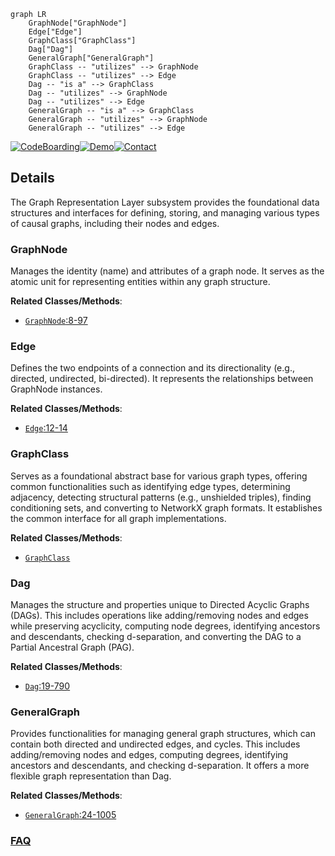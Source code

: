 ```mermaid
graph LR
    GraphNode["GraphNode"]
    Edge["Edge"]
    GraphClass["GraphClass"]
    Dag["Dag"]
    GeneralGraph["GeneralGraph"]
    GraphClass -- "utilizes" --> GraphNode
    GraphClass -- "utilizes" --> Edge
    Dag -- "is a" --> GraphClass
    Dag -- "utilizes" --> GraphNode
    Dag -- "utilizes" --> Edge
    GeneralGraph -- "is a" --> GraphClass
    GeneralGraph -- "utilizes" --> GraphNode
    GeneralGraph -- "utilizes" --> Edge
```

[![CodeBoarding](https://img.shields.io/badge/Generated%20by-CodeBoarding-9cf?style=flat-square)](https://github.com/CodeBoarding/GeneratedOnBoardings)[![Demo](https://img.shields.io/badge/Try%20our-Demo-blue?style=flat-square)](https://www.codeboarding.org/demo)[![Contact](https://img.shields.io/badge/Contact%20us%20-%20contact@codeboarding.org-lightgrey?style=flat-square)](mailto:contact@codeboarding.org)

## Details

The Graph Representation Layer subsystem provides the foundational data structures and interfaces for defining, storing, and managing various types of causal graphs, including their nodes and edges.

### GraphNode
Manages the identity (name) and attributes of a graph node. It serves as the atomic unit for representing entities within any graph structure.


**Related Classes/Methods**:

- <a href="https://github.com/py-why/causal-learn/blob/main/causallearn/graph/GraphNode.py#L8-L97" target="_blank" rel="noopener noreferrer">`GraphNode`:8-97</a>


### Edge
Defines the two endpoints of a connection and its directionality (e.g., directed, undirected, bi-directed). It represents the relationships between GraphNode instances.


**Related Classes/Methods**:

- <a href="https://github.com/py-why/causal-learn/blob/main/causallearn/graph/Edges.py#L12-L14" target="_blank" rel="noopener noreferrer">`Edge`:12-14</a>


### GraphClass
Serves as a foundational abstract base for various graph types, offering common functionalities such as identifying edge types, determining adjacency, detecting structural patterns (e.g., unshielded triples), finding conditioning sets, and converting to NetworkX graph formats. It establishes the common interface for all graph implementations.


**Related Classes/Methods**:

- <a href="https://github.com/py-why/causal-learn/blob/main/causallearn/graph/GraphClass.py" target="_blank" rel="noopener noreferrer">`GraphClass`</a>


### Dag
Manages the structure and properties unique to Directed Acyclic Graphs (DAGs). This includes operations like adding/removing nodes and edges while preserving acyclicity, computing node degrees, identifying ancestors and descendants, checking d-separation, and converting the DAG to a Partial Ancestral Graph (PAG).


**Related Classes/Methods**:

- <a href="https://github.com/py-why/causal-learn/blob/main/causallearn/graph/Dag.py#L19-L790" target="_blank" rel="noopener noreferrer">`Dag`:19-790</a>


### GeneralGraph
Provides functionalities for managing general graph structures, which can contain both directed and undirected edges, and cycles. This includes adding/removing nodes and edges, computing degrees, identifying ancestors and descendants, and checking d-separation. It offers a more flexible graph representation than Dag.


**Related Classes/Methods**:

- <a href="https://github.com/py-why/causal-learn/blob/main/causallearn/graph/GeneralGraph.py#L24-L1005" target="_blank" rel="noopener noreferrer">`GeneralGraph`:24-1005</a>




### [FAQ](https://github.com/CodeBoarding/GeneratedOnBoardings/tree/main?tab=readme-ov-file#faq)
